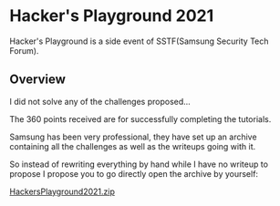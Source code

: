 # Hacker's Playground 2021

Hacker's Playground is a side event of SSTF(Samsung Security Tech Forum).

## Overview

I did not solve any of the challenges proposed...

The 360 points received are for successfully completing the tutorials.

Samsung has been very professional, they have set up an archive containing all the challenges as well as the writeups going with it.

So instead of rewriting everything by hand while I have no writeup to propose I propose you to go directly open the archive by yourself: 

[HackersPlayground2021.zip](./HackersPlayground2021.zip)